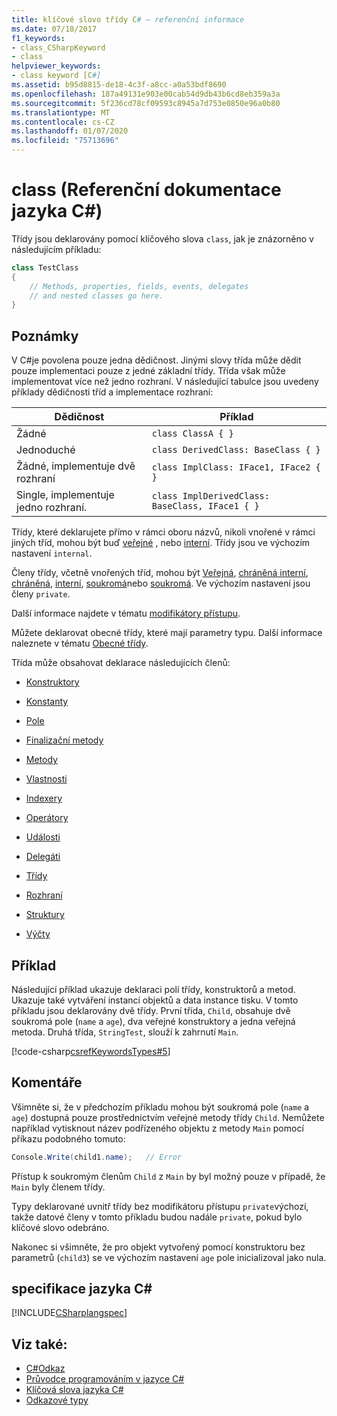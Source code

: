 ```yaml
---
title: klíčové slovo třídy C# – referenční informace
ms.date: 07/18/2017
f1_keywords:
- class_CSharpKeyword
- class
helpviewer_keywords:
- class keyword [C#]
ms.assetid: b95d8815-de18-4c3f-a8cc-a0a53bdf8690
ms.openlocfilehash: 187a49131e903e00cab54d9db43b6cd8eb359a3a
ms.sourcegitcommit: 5f236cd78cf09593c8945a7d753e0850e96a0b80
ms.translationtype: MT
ms.contentlocale: cs-CZ
ms.lasthandoff: 01/07/2020
ms.locfileid: "75713696"
---
```

# <a name="class-c-reference"></a>class (Referenční dokumentace jazyka C#)

Třídy jsou deklarovány pomocí klíčového slova `class`, jak je znázorněno v následujícím příkladu:

```csharp
class TestClass
{
    // Methods, properties, fields, events, delegates
    // and nested classes go here.
}
```

## <a name="remarks"></a>Poznámky

V C#je povolena pouze jedna dědičnost. Jinými slovy třída může dědit pouze implementaci pouze z jedné základní třídy. Třída však může implementovat více než jedno rozhraní. V následující tabulce jsou uvedeny příklady dědičnosti tříd a implementace rozhraní:

|Dědičnost|Příklad|
|-----------------|-------------|
|Žádné|`class ClassA { }`|
|Jednoduché|`class DerivedClass: BaseClass { }`|
|Žádné, implementuje dvě rozhraní|`class ImplClass: IFace1, IFace2 { }`|
|Single, implementuje jedno rozhraní.|`class ImplDerivedClass: BaseClass, IFace1 { }`|

Třídy, které deklarujete přímo v rámci oboru názvů, nikoli vnořené v rámci jiných tříd, mohou být buď [veřejné](./public.md) , nebo [interní](./internal.md). Třídy jsou ve výchozím nastavení `internal`.

Členy třídy, včetně vnořených tříd, mohou být [Veřejná](public.md), [chráněná interní](protected-internal.md), [chráněná](protected.md), [interní](internal.md), [soukromá](private.md)nebo [soukromá](private-protected.md). Ve výchozím nastavení jsou členy `private`.

Další informace najdete v tématu [modifikátory přístupu](../../programming-guide/classes-and-structs/access-modifiers.md).

Můžete deklarovat obecné třídy, které mají parametry typu. Další informace naleznete v tématu [Obecné třídy](../../programming-guide/generics/generic-classes.md).

Třída může obsahovat deklarace následujících členů:

- [Konstruktory](../../programming-guide/classes-and-structs/constructors.md)

- [Konstanty](../../programming-guide/classes-and-structs/constants.md)

- [Pole](../../programming-guide/classes-and-structs/fields.md)

- [Finalizační metody](../../programming-guide/classes-and-structs/destructors.md)

- [Metody](../../programming-guide/classes-and-structs/methods.md)

- [Vlastnosti](../../programming-guide/classes-and-structs/properties.md)

- [Indexery](../../programming-guide/indexers/index.md)

- [Operátory](../operators/index.md)

- [Události](../../programming-guide/events/index.md)

- [Delegáti](../../programming-guide/delegates/index.md)

- [Třídy](../../programming-guide/classes-and-structs/classes.md)

- [Rozhraní](../../programming-guide/interfaces/index.md)

- [Struktury](../../programming-guide/classes-and-structs/structs.md)

- [Výčty](../builtin-types/enum.md)

## <a name="example"></a>Příklad

Následující příklad ukazuje deklaraci polí třídy, konstruktorů a metod. Ukazuje také vytváření instancí objektů a data instance tisku. V tomto příkladu jsou deklarovány dvě třídy. První třída, `Child`, obsahuje dvě soukromá pole (`name` a `age`), dva veřejné konstruktory a jedna veřejná metoda. Druhá třída, `StringTest`, slouží k zahrnutí `Main`.

[!code-csharp[csrefKeywordsTypes#5](~/samples/snippets/csharp/VS_Snippets_VBCSharp/csrefKeywordsTypes/CS/keywordsTypes.cs#5)]

## <a name="comments"></a>Komentáře

Všimněte si, že v předchozím příkladu mohou být soukromá pole (`name` a `age`) dostupná pouze prostřednictvím veřejné metody třídy `Child`. Nemůžete například vytisknout název podřízeného objektu z metody `Main` pomocí příkazu podobného tomuto:

```csharp
Console.Write(child1.name);   // Error
```

Přístup k soukromým členům `Child` z `Main` by byl možný pouze v případě, že `Main` byly členem třídy.

Typy deklarované uvnitř třídy bez modifikátoru přístupu `private`výchozí, takže datové členy v tomto příkladu budou nadále `private`, pokud bylo klíčové slovo odebráno.

Nakonec si všimněte, že pro objekt vytvořený pomocí konstruktoru bez parametrů (`child3`) se ve výchozím nastavení `age` pole inicializoval jako nula.

## <a name="c-language-specification"></a>specifikace jazyka C#

[!INCLUDE[CSharplangspec](~/includes/csharplangspec-md.md)]

## <a name="see-also"></a>Viz také:

- [C#Odkaz](../index.md)
- [Průvodce programováním v jazyce C#](../../programming-guide/index.md)
- [Klíčová slova jazyka C#](./index.md)
- [Odkazové typy](./reference-types.md)
